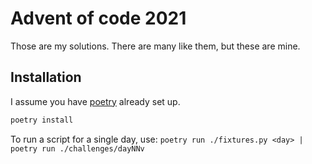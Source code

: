 # Advent of code 2021

Those are my solutions.
There are many like them, but these are mine.

## Installation

I assume you have [poetry](https://python-poetry.org/) already set up.

```sh
poetry install
```

To run a script for a single day, use:
```poetry run ./fixtures.py <day> | poetry run ./challenges/dayNNv```
